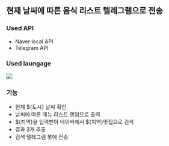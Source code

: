 ## 현재 날씨에 따른 음식 리스트 텔레그램으로 전송

### Used API
- Naver local API
- Telegram API


### Used laungage
<img src="https://img.shields.io/badge/Python-3776AB?style=flat-square&logo=Python&logoColor=white"/> 


### 기능
- 현재 ${도시} 날씨 확인
- 날씨에 따른 메뉴 리스트 랜덤으로 출력
- ${지역}을 입력받아 네이버에서 ${지역}맛집으로 검색 
- 결과 3개 추출
- 검색 텔레그램 봇에 전송
